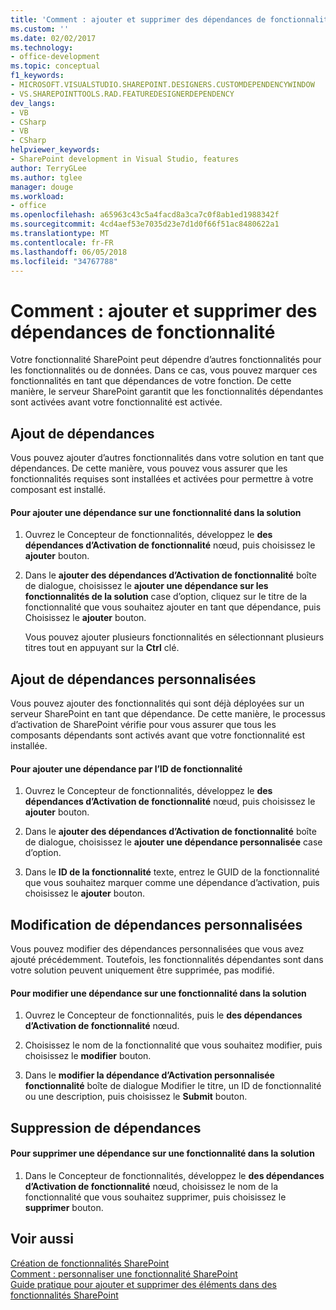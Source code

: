```yaml
---
title: 'Comment : ajouter et supprimer des dépendances de fonctionnalité | Documents Microsoft'
ms.custom: ''
ms.date: 02/02/2017
ms.technology:
- office-development
ms.topic: conceptual
f1_keywords:
- MICROSOFT.VISUALSTUDIO.SHAREPOINT.DESIGNERS.CUSTOMDEPENDENCYWINDOW
- VS.SHAREPOINTTOOLS.RAD.FEATUREDESIGNERDEPENDENCY
dev_langs:
- VB
- CSharp
- VB
- CSharp
helpviewer_keywords:
- SharePoint development in Visual Studio, features
author: TerryGLee
ms.author: tglee
manager: douge
ms.workload:
- office
ms.openlocfilehash: a65963c43c5a4facd8a3ca7c0f8ab1ed1988342f
ms.sourcegitcommit: 4cd4aef53e7035d23e7d1d0f66f51ac8480622a1
ms.translationtype: MT
ms.contentlocale: fr-FR
ms.lasthandoff: 06/05/2018
ms.locfileid: "34767788"
---
```

# <a name="how-to-add-and-remove-feature-dependencies"></a>Comment : ajouter et supprimer des dépendances de fonctionnalité
  Votre fonctionnalité SharePoint peut dépendre d’autres fonctionnalités pour les fonctionnalités ou de données. Dans ce cas, vous pouvez marquer ces fonctionnalités en tant que dépendances de votre fonction. De cette manière, le serveur SharePoint garantit que les fonctionnalités dépendantes sont activées avant votre fonctionnalité est activée.  
  
## <a name="adding-dependencies"></a>Ajout de dépendances  
 Vous pouvez ajouter d’autres fonctionnalités dans votre solution en tant que dépendances. De cette manière, vous pouvez vous assurer que les fonctionnalités requises sont installées et activées pour permettre à votre composant est installé.  
  
#### <a name="to-add-a-dependency-on-a-feature-in-the-solution"></a>Pour ajouter une dépendance sur une fonctionnalité dans la solution
  
1.  Ouvrez le Concepteur de fonctionnalités, développez le **des dépendances d’Activation de fonctionnalité** nœud, puis choisissez le **ajouter** bouton.  
  
2.  Dans le **ajouter des dépendances d’Activation de fonctionnalité** boîte de dialogue, choisissez le **ajouter une dépendance sur les fonctionnalités de la solution** case d’option, cliquez sur le titre de la fonctionnalité que vous souhaitez ajouter en tant que dépendance, puis Choisissez le **ajouter** bouton.  
  
     Vous pouvez ajouter plusieurs fonctionnalités en sélectionnant plusieurs titres tout en appuyant sur la **Ctrl** clé.  
  
## <a name="adding-custom-dependencies"></a>Ajout de dépendances personnalisées  
 Vous pouvez ajouter des fonctionnalités qui sont déjà déployées sur un serveur SharePoint en tant que dépendance. De cette manière, le processus d’activation de SharePoint vérifie pour vous assurer que tous les composants dépendants sont activés avant que votre fonctionnalité est installée.  
  
#### <a name="to-add-a-dependency-by-the-feature-id"></a>Pour ajouter une dépendance par l’ID de fonctionnalité
  
1.  Ouvrez le Concepteur de fonctionnalités, développez le **des dépendances d’Activation de fonctionnalité** nœud, puis choisissez le **ajouter** bouton.  
  
2.  Dans le **ajouter des dépendances d’Activation de fonctionnalité** boîte de dialogue, choisissez le **ajouter une dépendance personnalisée** case d’option.  
  
3.  Dans le **ID de la fonctionnalité** texte, entrez le GUID de la fonctionnalité que vous souhaitez marquer comme une dépendance d’activation, puis choisissez le **ajouter** bouton.  
  
## <a name="editing-custom-dependencies"></a>Modification de dépendances personnalisées  
 Vous pouvez modifier des dépendances personnalisées que vous avez ajouté précédemment. Toutefois, les fonctionnalités dépendantes sont dans votre solution peuvent uniquement être supprimée, pas modifié.  
  
#### <a name="to-change-a-dependency-on-a-feature-in-the-solution"></a>Pour modifier une dépendance sur une fonctionnalité dans la solution
  
1.  Ouvrez le Concepteur de fonctionnalités, puis le **des dépendances d’Activation de fonctionnalité** nœud.  
  
2.  Choisissez le nom de la fonctionnalité que vous souhaitez modifier, puis choisissez le **modifier** bouton.  
  
3.  Dans le **modifier la dépendance d’Activation personnalisée fonctionnalité** boîte de dialogue Modifier le titre, un ID de fonctionnalité ou une description, puis choisissez le **Submit** bouton.  
  
## <a name="removing-dependencies"></a>Suppression de dépendances  
  
#### <a name="to-remove-a-dependency-on-a-feature-in-the-solution"></a>Pour supprimer une dépendance sur une fonctionnalité dans la solution
  
1.  Dans le Concepteur de fonctionnalités, développez le **des dépendances d’Activation de fonctionnalité** nœud, choisissez le nom de la fonctionnalité que vous souhaitez supprimer, puis choisissez le **supprimer** bouton.  
  
## <a name="see-also"></a>Voir aussi
 [Création de fonctionnalités SharePoint](../sharepoint/creating-sharepoint-features.md)   
 [Comment : personnaliser une fonctionnalité SharePoint](../sharepoint/how-to-customize-a-sharepoint-feature.md)   
 [Guide pratique pour ajouter et supprimer des éléments dans des fonctionnalités SharePoint](../sharepoint/how-to-add-and-remove-items-to-sharepoint-features.md)  
  
